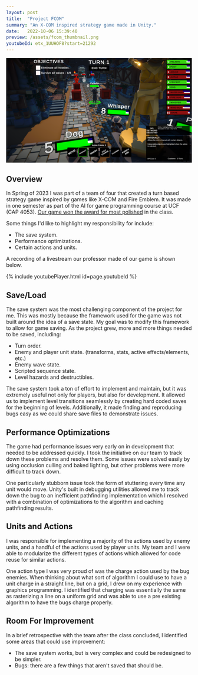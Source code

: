 ```yaml
---
layout: post
title:  "Project FCOM"
summary: "An X-COM inspired strategy game made in Unity."
date:   2022-10-06 15:39:40
preview: /assets/fcom_thumbnail.png
youtubeId: etx_1UUHOF8?start=21292
---
```


![Picture 1](/assets/fcom_header.png)

## Overview

In Spring of 2023 I was part of a team of four that created a turn based strategy game inspired by games like X-COM and Fire Emblem. It was made in one semester as part of the AI for game programming course at UCF (CAP 4053). [Our game won the award for most polished](https://www.youtube.com/watch?v=sjXsvTe_NwU) in the class.

Some things I'd like to highlight my responsibility for include:

* The save system.
* Performance optimizations.
* Certain actions and units.

A recording of a livestream our professor made of our game is shown below.

{% include youtubePlayer.html id=page.youtubeId %}

## Save/Load

The save system was the most challenging component of the project for me. This was mostly because the framework used for the game was not built around the idea of a save state. My goal was to modify this framework to allow for game saving. As the project grew, more and more things needed to be saved, including:

* Turn order.
* Enemy and player unit state. (transforms, stats, active effects/elements, etc.)
* Enemy wave state.
* Scripted sequence state.
* Level hazards and destructibles.

The save system took a ton of effort to implement and maintain, but it was extremely useful not only for players, but also for development. It allowed us to implement level transitions seamlessly by creating hard coded saves for the beginning of levels. Additionally, it made finding and reproducing bugs easy as we could share save files to demonstrate issues.

## Performance Optimizations

The game had performance issues very early on in development that needed to be addressed quickly. I took the initiative on our team to track down these problems and resolve them. Some issues were solved easily by using occlusion culling and baked lighting, but other problems were more difficult to track down.

One particularly stubborn issue took the form of stuttering every time any unit would move. Unity's built in debugging utilities allowed me to track down the bug to an inefficient pathfinding implementation which I resolved with a combination of optimizations to the algorithm and caching pathfinding results.

## Units and Actions

I was responsible for implementing a majority of the actions used by enemy units, and a handful of the actions used by player units. My team and I were able to modularize the different types of actions which allowed for code reuse for similar actions.

One action type I was very proud of was the charge action used by the bug enemies. When thinking about what sort of algorithm I could use to have a unit charge in a straight line, but on a grid, I drew on my experience with graphics programming. I identified that charging was essentially the same as rasterizing a line on a uniform grid and was able to use a pre existing algorithm to have the bugs charge properly.

## Room For Improvement

In a brief retrospective with the team after the class concluded, I identified some areas that could use improvement:

* The save system works, but is very complex and could be redesigned to be simpler.
* Bugs: there are a few things that aren't saved that should be.
